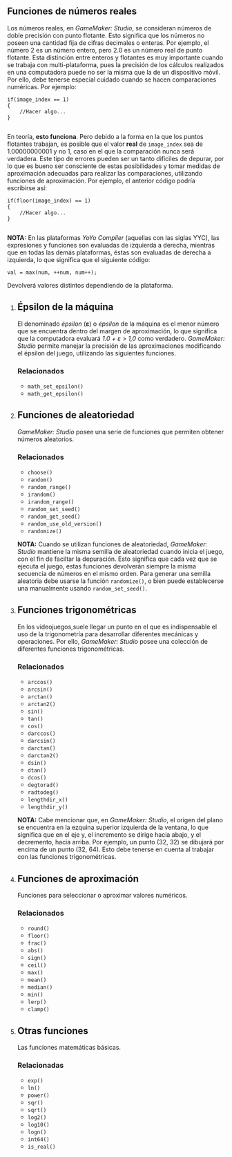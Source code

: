 ## Funciones de números reales

Los números reales, en _GameMaker: Studio_, se consideran números de doble precisión con punto flotante. Esto significa que los números no poseen una cantidad fija de cifras decimales o enteras. Por ejemplo, el número 2 es un número entero, pero 2.0 es un número real de punto flotante. Esta distinción entre enteros y flotantes es muy importante cuando se trabaja con multi-plataforma, pues la precisión de los cálculos realizados en una computadora puede no ser la misma que la de un dispositivo móvil. Por ello, debe tenerse especial cuidado cuando se hacen comparaciones numéricas. Por ejemplo:  
  
```gml  
if(image_index == 1)  
{  
    //Hacer algo...  
}  
  
```  
En teoría, **esto funciona**. Pero debido a la forma en la que los puntos flotantes trabajan, es posible que el valor **real** de `image_index` sea de 1.00000000001 y no 1, caso en el que la comparación nunca será verdadera. Este tipo de errores pueden ser un tanto difíciles de depurar, por lo que es bueno ser consciente de estas posibilidades y tomar medidas de aproximación adecuadas para realizar las comparaciones, utilizando funciones de aproximación. Por ejemplo, el anterior código podría escribirse así:  
  
```gml  
if(floor(image_index) == 1)  
{  
    //Hacer algo...  
}  
  
```  
  
**NOTA:** En las plataformas _YoYo Compiler_ (aquellas con las siglas YYC), las expresiones y funciones son evaluadas de izquierda a derecha, mientras que en todas las demás plataformas, éstas son evaluadas de derecha a izquierda, lo que significa que el siguiente código:  
  
```gml  
val = max(num, ++num, num++);  
```  
Devolverá valores distintos dependiendo de la plataforma.  

1.  ## Épsilon de la máquina
    
    El denominado _épsilon_ (**ε**) o _épsilon_ de la máquina es el menor número que se encuentra dentro del margen de aproximación, lo que significa que la computadora evaluará _1.0 + ε > 1,0_ como verdadero. _GameMaker: Studio_ permite manejar la precisión de las aproximaciones modificando el épsilon del juego, utilizando las siguientes funciones.
    
    ### Relacionados
    
    *   `math_set_epsilon()`
    *   `math_get_epsilon()`
2.  ## Funciones de aleatoriedad
    
    _GameMaker: Studio_ posee una serie de funciones que permiten obtener números aleatorios.
    
    ### Relacionados
    
    *   `choose()`
    *   `random()`
    *   `random_range()`
    *   `irandom()`
    *   `irandom_range()`
    *   `random_set_seed()`
    *   `random_get_seed()`
    *   `random_use_old_version()`
    *   `randomize()`
    
      
    **NOTA:** Cuando se utilizan funciones de aleatoriedad, _GameMaker: Studio_ mantiene la misma semilla de aleatoriedad cuando inicia el juego, con el fin de faciltar la depuración. Esto significa que cada vez que se ejecuta el juego, estas funciones devolverán siempre la misma secuencia de números en el mismo orden. Para generar una semilla aleatoria debe usarse la función `randomize()`, o bien puede establecerse una manualmente usando `random_set_seed()`.
3.  ## Funciones trigonométricas
    
    En los videojuegos,suele llegar un punto en el que es indispensable el uso de la trigonometría para desarrollar diferentes mecánicas y operaciones. Por ello, _GameMaker: Studio_ posee una colección de diferentes funciones trigonométricas.
    
    ### Relacionados
    
    *   `arccos()`
    *   `arcsin()`
    *   `arctan()`
    *   `arctan2()`
    *   `sin()`
    *   `tan()`
    *   `cos()`
    *   `darccos()`
    *   `darcsin()`
    *   `darctan()`
    *   `darctan2()`
    *   `dsin()`
    *   `dtan()`
    *   `dcos()`
    *   `degtorad()`
    *   `radtodeg()`
    *   `lengthdir_x()`
    *   `lengthdir_y()`
    
      
    **NOTA:** Cabe mencionar que, en _GameMaker: Studio_, el origen del plano se encuentra en la ezquina superior izquierda de la ventana, lo que significa que en el eje y, el incremento se dirige hacia abajo, y el decremento, hacia arriba. Por ejemplo, un punto (32, 32) se dibujará por encima de un punto (32, 64). Esto debe tenerse en cuenta al trabajar con las funciones trigonométricas.
4.  ## Funciones de aproximación
    
    Funciones para seleccionar o aproximar valores numéricos.
    
    ### Relacionados
    
    *   `round()`
    *   `floor()`
    *   `frac()`
    *   `abs()`
    *   `sign()`
    *   `ceil()`
    *   `max()`
    *   `mean()`
    *   `median()`
    *   `min()`
    *   `lerp()`
    *   `clamp()`
5.  ## Otras funciones
    
    Las funciones matemáticas básicas.
    
    ### Relacionadas
    
    *   `exp()`
    *   `ln()`
    *   `power()`
    *   `sqr()`
    *   `sqrt()`
    *   `log2()`
    *   `log10()`
    *   `logn()`
    *   `int64()`
    *   `is_real()`